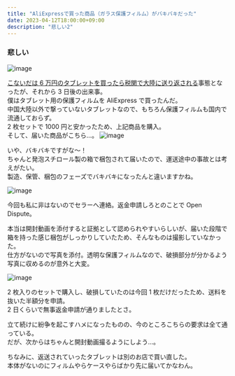 ```yaml
---
title: "AliExpressで買った商品（ガラス保護フィルム）がバキバキだった"
date: 2023-04-12T18:00:00+09:00
description: "悲しい2"
---
```


### 悲しい

![image](https://user-images.githubusercontent.com/47537864/231445096-534d0995-01a5-4cce-80a3-89e72ef9a3a1.png)

[こないだは 6 万円のタブレットを買ったら税関で大陸に送り返される](https://blog.poyashi.me/posts/ali-returned-to-the-seller/)事態となったが、それから 3 日後の出来事。  
僕はタブレット用の保護フィルムを AliExpress で買ったんだ。  
中国大陸以外で撃っていないタブレットなので、もちろん保護フィルムも国内で流通しておらず。  
2 枚セットで 1000 円と安かったため、上記商品を購入。  
そして、届いた商品がこちら...。
![image](https://user-images.githubusercontent.com/47537864/231445334-3a1294d4-7094-47f2-a555-dbc1744491e3.png)

いや、バキバキですがな～！  
ちゃんと発泡スチロール製の箱で梱包されて届いたので、運送途中の事故とは考えがたい。  
製造、保管、梱包のフェーズでバキバキになったんと違いますかね。

![image](https://user-images.githubusercontent.com/47537864/231445656-beefc7fd-a57c-4419-a885-aebf4892cfe4.png)

今回も私に非はないのでセラーへ連絡。返金申請しろとのことで Open Dispute。

本当は開封動画を添付すると証拠として認められやすいらしいが、届いた段階で箱を持った感じ梱包がしっかりしていたため、そんなものは撮影していなかった。  
仕方がないので写真を添付。透明な保護フィルムなので、破損部分が分かるよう写真に収めるのが意外と大変。

![image](https://user-images.githubusercontent.com/47537864/231446171-f4c4666d-d144-42c1-8570-bfa6bf87fdd6.png)

2 枚入りのセットで購入し、破損していたのは今回 1 枚だけだったため、送料を抜いた半額分を申請。  
2 日くらいで無事返金申請が通りましたとさ。

立て続けに紛争を起こすハメになったものの、今のところこちらの要求は全て通っている。  
だが、次からはちゃんと開封動画撮るようにしよう…。

ちなみに、返送されていったタブレットは別のお店で買い直した。  
本体がないのにフィルムやらケースやらばかり先に届いてかなわん。
